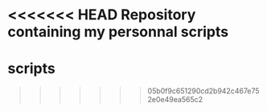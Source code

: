 <<<<<<< HEAD
Repository containing my personnal scripts
=======
scripts
=======
>>>>>>> 05b0f9c651290cd2b942c467e752e0e49ea565c2
